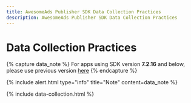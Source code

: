 ```yaml
---
title: AwesomeAds Publisher SDK Data Collection Practices
description: AwesomeAds Publisher SDK Data Collection Practices
---
```

# Data Collection Practices

{% capture data_note %}
For apps using SDK version <strong>7.2.16</strong> and below, please use previous version <a href="{{ site.baseurl }}{% link _docs/data-collection-older-versions.md %}">here</a>
{% endcapture %}

{% include alert.html type="info" title="Note" content=data_note %}

{% include data-collection.html %}